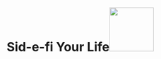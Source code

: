 # Sid-e-fi Your Life<img src="https://media0.giphy.com/media/m7VqKIXnjVqRmAPuX7/giphy.gif?cid=ecf05e47krwc6lot06iq2w4xgqjt4dzjv6qe6e0me09xv7pa&rid=giphy.gif&ct=s" width="100">
